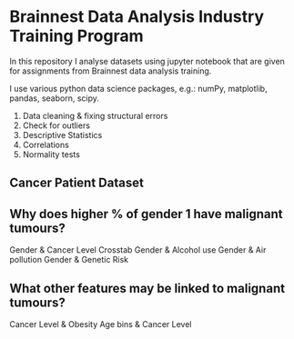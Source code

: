 # Brainnest Data Analysis Industry Training Program
In this repository I analyse datasets using jupyter notebook that are given for assignments from Brainnest data analysis training. 

I use various python data science packages, e.g.: numPy, matplotlib, pandas, seaborn, scipy.

1. Data cleaning & fixing structural errors
2. Check for outliers
3. Descriptive Statistics
4. Correlations
5. Normality tests

## Cancer Patient Dataset

## Why does higher % of gender 1 have malignant tumours?
Gender & Cancer Level Crosstab
Gender & Alcohol use
Gender & Air pollution
Gender & Genetic Risk
## What other features may be linked to malignant tumours?
Cancer Level & Obesity
Age bins & Cancer Level